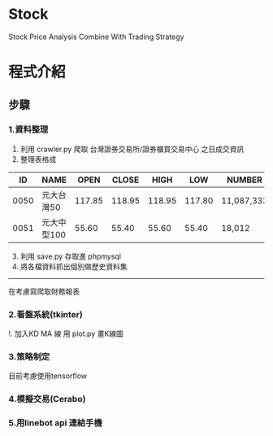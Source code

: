 # Stock
Stock Price Analysis Combine With Trading Strategy
# 程式介紹
## 步驟
### 1.資料整理
1. 利用 crawler.py 爬取 台灣證券交易所/證券櫃買交易中心 之日成交資訊
2. 整理表格成


| ID   | NAME       | OPEN   | CLOSE  | HIGH   | LOW    | NUMBER     | PRICE         | DEAL   | TIME     |
| ---- | ---------- | ------ | ------ | ------ | ------ | ---------- | ------------- | ------ | -------- |
| 0050 | 元大台灣50 | 117.85 | 118.95 | 118.95 | 117.80 | 11,087,333 | 1,312,228,564 | 10,331 | 20230317 |
| 0051       |   元大中型100         |  55.60      |     55.40   |   55.60     |    55.40    |    18,012       |    999,615           |   128     |   20230317       |
3. 利用 save.py 存取進 phpmysql
4. 將各檔資料抓出個別做歷史資料集

___
在考慮寫爬取財務報表
### 2.看盤系統(tkinter)
!. 加入KD MA 線
用 plot.py 畫K線圖
### 3.策略制定
目前考慮使用tensorflow
### 4.模擬交易(Cerabo)

### 5.用linebot api 連結手機

